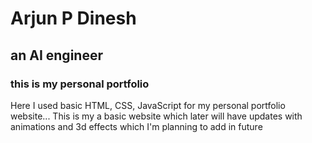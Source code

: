 # Arjun P Dinesh
## an AI engineer
### this is my personal portfolio
Here I used basic HTML, CSS, JavaScript for my personal portfolio website...
This is my a basic website which later will have updates with animations and 3d effects which I'm planning to add in future
